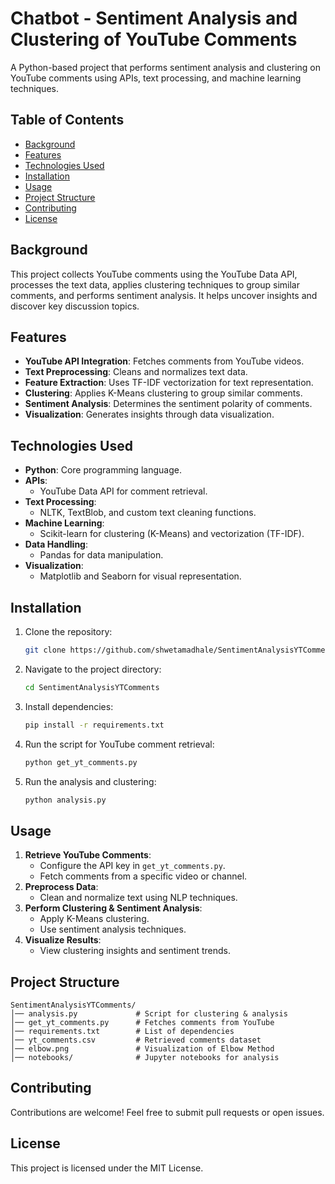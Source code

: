 # Chatbot - Sentiment Analysis and Clustering of YouTube Comments

A Python-based project that performs sentiment analysis and clustering on YouTube comments using APIs, text processing, and machine learning techniques.

## Table of Contents
- [Background](#background)
- [Features](#features)
- [Technologies Used](#technologies-used)
- [Installation](#installation)
- [Usage](#usage)
- [Project Structure](#project-structure)
- [Contributing](#contributing)
- [License](#license)

## Background
This project collects YouTube comments using the YouTube Data API, processes the text data, applies clustering techniques to group similar comments, and performs sentiment analysis. It helps uncover insights and discover key discussion topics.

## Features
- **YouTube API Integration**: Fetches comments from YouTube videos.
- **Text Preprocessing**: Cleans and normalizes text data.
- **Feature Extraction**: Uses TF-IDF vectorization for text representation.
- **Clustering**: Applies K-Means clustering to group similar comments.
- **Sentiment Analysis**: Determines the sentiment polarity of comments.
- **Visualization**: Generates insights through data visualization.

## Technologies Used
- **Python**: Core programming language.
- **APIs**:
  - YouTube Data API for comment retrieval.
- **Text Processing**:
  - NLTK, TextBlob, and custom text cleaning functions.
- **Machine Learning**:
  - Scikit-learn for clustering (K-Means) and vectorization (TF-IDF).
- **Data Handling**:
  - Pandas for data manipulation.
- **Visualization**:
  - Matplotlib and Seaborn for visual representation.

## Installation
1. Clone the repository:
   ```sh
   git clone https://github.com/shwetamadhale/SentimentAnalysisYTComments.git
   ```
2. Navigate to the project directory:
   ```sh
   cd SentimentAnalysisYTComments
   ```
3. Install dependencies:
   ```sh
   pip install -r requirements.txt
   ```
4. Run the script for YouTube comment retrieval:
   ```sh
   python get_yt_comments.py
   ```
5. Run the analysis and clustering:
   ```sh
   python analysis.py
   ```

## Usage
1. **Retrieve YouTube Comments**:
   - Configure the API key in `get_yt_comments.py`.
   - Fetch comments from a specific video or channel.
2. **Preprocess Data**:
   - Clean and normalize text using NLP techniques.
3. **Perform Clustering & Sentiment Analysis**:
   - Apply K-Means clustering.
   - Use sentiment analysis techniques.
4. **Visualize Results**:
   - View clustering insights and sentiment trends.

## Project Structure
```
SentimentAnalysisYTComments/
│── analysis.py             # Script for clustering & analysis
│── get_yt_comments.py      # Fetches comments from YouTube
│── requirements.txt        # List of dependencies
│── yt_comments.csv         # Retrieved comments dataset
│── elbow.png               # Visualization of Elbow Method
│── notebooks/              # Jupyter notebooks for analysis
```

## Contributing
Contributions are welcome! Feel free to submit pull requests or open issues.

## License
This project is licensed under the MIT License.

